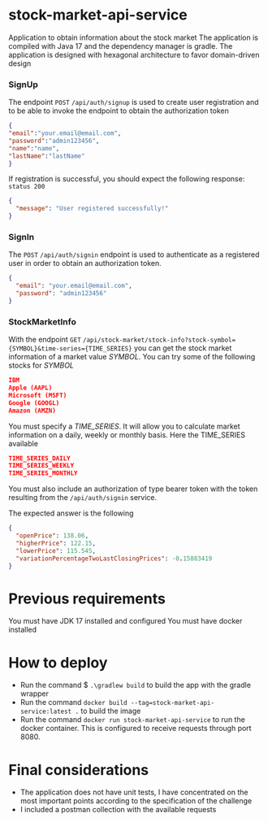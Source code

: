 # stock-market-api-service
Application to obtain information about the stock market
The application is compiled with Java 17 and the dependency manager is gradle.
The application is designed with hexagonal architecture to favor domain-driven design

### SignUp ###
The endpoint `POST` `/api/auth/signup` is used to create user registration and to be able to invoke the endpoint to obtain the authorization token
```json
{
"email":"your.email@email.com",
"password":"admin123456",
"name":"name",
"lastName":"lastName"
}
```
If registration is successful, you should expect the following response:
`status 200`
```json
{
  "message": "User registered successfully!"
}
```

### SignIn ###

The `POST` `/api/auth/signin` endpoint is used to authenticate as a registered user in order to obtain an authorization token.
```json
{
  "email": "your.email@email.com",
  "password": "admin123456"
}
```

### StockMarketInfo ###

With the endpoint `GET` `/api/stock-market/stock-info?stock-symbol={SYMBOL}&time-series={TIME_SERIES}` you can get the stock market information of a market value _SYMBOL_.
You can try some of the following stocks for _SYMBOL_
```json
IBM
Apple (AAPL)
Microsoft (MSFT)
Google (GOOGL)
Amazon (AMZN)
```
You must specify a _TIME_SERIES_. It will allow you to calculate market information on a daily, weekly or monthly basis.
Here the TIME_SERIES available
```json
TIME_SERIES_DAILY
TIME_SERIES_WEEKLY
TIME_SERIES_MONTHLY
```

You must also include an authorization of type bearer token with the token resulting from the `/api/auth/signin` service.

The expected answer is the following
```json
{
  "openPrice": 138.06,
  "higherPrice": 122.15,
  "lowerPrice": 115.545,
  "variationPercentageTwoLastClosingPrices": -0.15883419
}
```

# Previous requirements
You must have JDK 17 installed and configured
You must have docker installed

# How to deploy
* Run the command $ `.\gradlew build` to build the app with the gradle wrapper
* Run the command `docker build --tag=stock-market-api-service:latest .` to build the image
* Run the command `docker run stock-market-api-service` to run the docker container. This is configured to receive requests through port 8080.

# Final considerations
* The application does not have unit tests, I have concentrated on the most important points according to the specification of the challenge
* I included a postman collection with the available requests